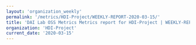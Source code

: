 ```yaml
---
layout: 'organization_weekly'
permalink: '/metrics/HDI-Project/WEEKLY-REPORT-2020-03-15/'
title: 'DAI Lab OSS Metrics Metrics report for HDI-Project | WEEKLY-REPORT-2020-03-15'
organization: 'HDI-Project'
current_date: '2020-03-15'
---
```

